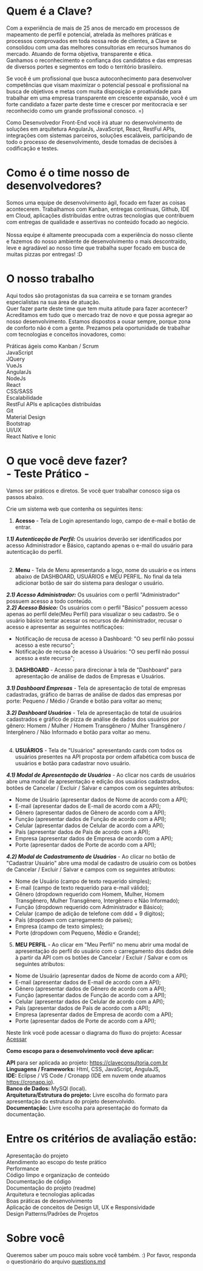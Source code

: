 # Quem é a Clave?
Com a experiência de mais de 25 anos de mercado em processos de mapeamento de perfil e potencial, atrelada às melhores práticas e processos comprovados em toda nossa rede de clientes, a Clave se consolidou com uma das melhores consultorias em recursos humanos do mercado. Atuando de forma objetiva, transparente e ética. <br>
Ganhamos o reconhecimento e confiança dos candidatos e das empresas de diversos portes e segmentos em todo o território brasileiro.

Se você é um profissional que busca autoconhecimento para desenvolver competências que visam maximizar o potencial pessoal e profissional na busca de objetivos e metas com muita disposição e proatividade para trabalhar em uma empresa transparente em crescente expansão, você é um forte candidato a fazer parte deste time e crescer por meritocracia e ser reconhecido como um grande profissional conosco. =)

Como Desenvolvedor Front-End você irá atuar no desenvolvimento de soluções em arquitetura AngularJs, JavaScript, React, RestFul APIs, integrações com sistemas parceiros, soluções escaláveis, participando de todo o processo de desenvolvimento, desde tomadas de decisões à codificação e testes.

# Como é o time nosso de desenvolvedores?
Somos uma equipe de desenvolvimento ágil, focado em fazer as coisas acontecerem. Trabalhamos com Kanban, entregas contínuas, Github, IDE em Cloud, aplicações distribuídas entre outras tecnologias que contribuem com entregas de qualidade e assertivas no conteúdo focado ao negócio.<br><br>
Nossa equipe é altamente preocupada com a experiência do nosso cliente e fazemos do nosso ambiente de desenvolvimento o mais descontraído, leve e agradável ao nosso time que trabalha super focado em busca de muitas pizzas por entregas! :D

# O nosso trabalho
Aqui todos são protagonistas da sua carreira e se tornam grandes especialistas na sua área de atuação. <br>
Quer fazer parte deste time que tem muita atitude para fazer acontecer? <br>
Acreditamos em tudo que o mercado traz de novo e que possa agregar ao nosso desenvolvimento. Estamos dispostos a ousar sempre, porque zona de conforto não é com a gente.
Prezamos pela oportunidade de trabalhar com tecnologias e conceitos inovadores, como:

Práticas ágeis como Kanban / Scrum<br>
JavaScript<br>
JQuery<br>
VueJs<br>
AngularJs<br>
NodeJs<br>
React<br>
CSS/SASS<br>
Escalabilidade<br>
RestFul APIs e aplicações distribuídas<br>
Git<br>
Material Design<br>
Bootstrap<br>
UI/UX<br>
React Native e Ionic<br>

# O que você deve fazer? <br>- Teste Prático -
Vamos ser práticos e diretos. Se você quer trabalhar conosco siga os passos abaixo.

Crie um sistema web que contenha os seguintes itens:

1) <b>Acesso</b> - Tela de Login apresentando logo, campo de e-mail e botão de entrar.

<b><i>1.1) Autenticação de Perfil:</i></b> Os usuários deverão ser identificados por acesso Administrador e Básico, captando apenas o e-mail do usuário para autenticação do perfil.<br><br>


2) <b>Menu</b> - Tela de Menu apresentando a logo, nome do usuário e os intens abaixo de DASHBOARD, USUÁRIOS e MEU PERFIL. No final da tela adicionar botão de sair do sistema para deslogar o usuário.

<b><i>2.1) Acesso Administrador:</i></b> Os usuários com o perfil "Administrador" possuem acesso a todo conteúdo.<br>
<b><i>2.2) Acesso Básico:</i></b> Os usuários com o perfil "Básico" possuem acesso apenas ao perfil dele(Meu Perfil) para visualizar o seu cadastro. Se o usuário básico tentar acessar os recursos de Administrador, recusar o acesso e apresentar as seguintes notificações:

- Notificação de recusa de acesso à Dashboard: "O seu perfil não possui acesso a este recurso";<br>
- Notificação de recusa de acesso à Usuários: "O seu perfil não possui acesso a este recurso";<br>

3) <b>DASHBOARD</b> - Acesso para direcionar à tela de "Dashboard" para apresentação de análise de dados de Empresas e Usuários.

<b><i>3.1) Dashboard Empresas</i></b> - Tela de apresentação de total de empresas cadastradas, gráfico de barras de análise de dados das empresas por porte: Pequeno / Médio / Grande e botão para voltar ao menu; <br>

<b><i>3.2) Dashboard Usuários</i></b> - Tela de apresentação de total de usuários cadastrados e gráfico de pizza de análise de dados dos usuários por gênero: Homem / Mulher / Homem Transgênero / Mulher Transgênero / Intergênero / Não Informado  e botão para voltar ao menu.<br><br>

4) <b>USUÁRIOS</b> - Tela de "Usuários" apresentando cards com todos os usuários presentes na API proposta por ordem alfabética com busca de usuários e botão para cadastrar novo usuário.<br>

<b><i>4.1) Modal de Apresentação de Usuários</i></b> - Ao clicar nos cards de usuários abre uma modal de apresentação e edição dos usuários cadastrados, botões de Cancelar / Excluir / Salvar e campos com os seguintes atributos: <br>
- Nome de Usuário (apresentar dados de Nome de acordo com a API);<br>
- E-mail (apresentar dados de E-mail de acordo com a API);<br>
- Gênero (apresentar dados de Gênero de acordo com a API);<br>
- Função (apresentar dados de Função de acordo com a API);<br>
- Celular (apresentar dados de Celular de acordo com a API);<br> 
- País (apresentar dados de País de acordo com a API);<br>
- Empresa (apresentar dados de Empresa de acordo com a API);<br>
- Porte (apresentar dados de Porte de acordo com a API);

<b><i>4.2) Modal de Cadastramento de Usuários</i></b> - Ao clicar no botão de "Cadastrar Usuário" abre uma modal de cadastro de usuário com os botões de Cancelar / Excluir / Salvar e campos com os seguintes atributos: <br>
- Nome de Usuário (campo de texto requerido simples);<br>
- E-mail (campo de texto requerido para e-mail válido);<br>
- Gênero (dropdown requerido  com Homem, Mulher, Homem Transgênero, Mulher Transgênero, Intergênero e Não Informado);<br>
- Função (dropdown requerido com Administrador e Básico);<br>
- Celular (campo de adição de telefone com ddd + 9 dígitos);<br> 
- País (dropdown com carregamento de países);<br>
- Empresa (campo de texto simples);<br>
- Porte (dropdown com Pequeno, Médio e Grande);

5) <b>MEU PERFIL</b> - Ao clicar em "Meu Perfil" no menu abrir uma modal de apresentação do perfil do usuário com o carregamento dos dados dele à partir da API com os botões de Cancelar / Excluir / Salvar e com os seguintes atributos: <br>
- Nome de Usuário (apresentar dados de Nome de acordo com a API);<br>
- E-mail (apresentar dados de E-mail de acordo com a API);<br>
- Gênero (apresentar dados de Gênero de acordo com a API);<br>
- Função (apresentar dados de Função de acordo com a API);<br>
- Celular (apresentar dados de Celular de acordo com a API);<br> 
- País (apresentar dados de País de acordo com a API);<br>
- Empresa (apresentar dados de Empresa de acordo com a API);<br>
- Porte (apresentar dados de Porte de acordo com a API);


Neste link você pode acessar o diagrama do fluxo do projeto: Acessar <a href="https://www.claveconsultoria.com.br/wp-content/uploads/2021/03/Prototipo-Teste-pratico-Front-End.png"> Acessar</a>

<b>Como escopo para o desenvolvimento você deve aplicar:</b>

<b>API</b> para ser aplicada ao projeto: https://claveconsultoria.com.br<br>
<b>Linguagens / Frameworks:</b> Html, CSS, JavaScript, AngulaJS, <br>
<b>IDE:</b> Eclipse / VS Code / Cronapp (IDE em nuvem onde atuamos https://cronapp.io).<br>
<b>Banco de Dados:</b> MySQl (local).<br>
<b>Arquitetura/Estrutura do projeto:</b> Livre escolha do formato para apresentação da estrutura do projeto desenvolvido.<br>
<b>Documentação:</b> Livre escolha para apresentação do formato da documentação.

# Entre os critérios de avaliação estão:

Apresentação do projeto<br>
Atendimento ao escopo do teste prático<br>
Performance<br>
Código limpo e organização de conteúdo<br>
Documentação de código<br>
Documentação do projeto (readme)<br>
Arquitetura e tecnologias aplicadas<br>
Boas práticas de desenvolvimento<br>
Aplicação de conceitos de Design UI, UX e Responsividade<br>
Design Patterns/Padrões de Projetos


# Sobre você
Queremos saber um pouco mais sobre você também. :) Por favor, responda o questionário do arquivo <a href="https://github.com/DesenvolvimentoClave/teste-pratico-front-end/blob/main/questions.md"> questions.md</a>
